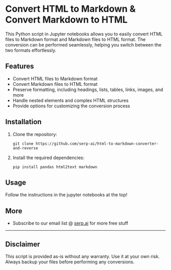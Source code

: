 # Convert HTML to Markdown & Convert Markdown to HTML

This Python script in Jupyter notebooks allows you to easily convert HTML files to Markdown format and Markdown files to HTML format. The conversion can be performed seamlessly, helping you switch between the two formats effortlessly.

## Features

- Convert HTML files to Markdown format
- Convert Markdown files to HTML format
- Preserve formatting, including headings, lists, tables, links, images, and more
- Handle nested elements and complex HTML structures
- Provide options for customizing the conversion process

## Installation

1. Clone the repository:

   ```shell
   git clone https://github.com/serp-ai/html-to-markdown-converter-and-reverse
   ```

2. Install the required dependencies:

   ```shell
   pip install pandas html2text markdown
   ```

## Usage

Follow the instructions in the jupyter notebooks at the top!

## More

- Subscribe to our email list @ [serp.ai](https://serp.ai/) for more free stuff


***

## Disclaimer

This script is provided as-is without any warranty. Use it at your own risk. Always backup your files before performing any conversions.

